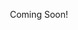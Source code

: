 <!--
.. pretty_url: False
.. link: /ComingSoon.html
-->
<p style="text-align: center;"> Coming Soon!</p>
